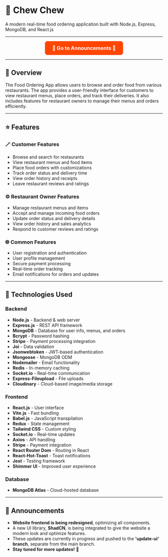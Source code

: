 <h1 align="left">🍔 Chew Chew</h1>
<p align="left">A modern real-time food ordering application built with Node.js, Express, MongoDB, and React.js</p>

---
<p align="center">
  <a href="#announcements" style="display: inline-block; padding: 12px 24px; font-size: 16px; font-weight: bold; color: white; background-color: #ff4500; border-radius: 8px; text-decoration: none; animation: pulse 1.5s infinite;">🔔 Go to Announcements 🔔</a>
</p>

---

## 📑 Overview
The Food Ordering App allows users to browse and order food from various restaurants. The app provides a user-friendly interface for customers to view restaurant menus, place orders, and track their deliveries. It also includes features for restaurant owners to manage their menus and orders efficiently.

---

## ⭐ Features

### 🪄 Customer Features
- Browse and search for restaurants
- View restaurant menus and food items
- Place food orders with customizations
- Track order status and delivery time
- View order history and receipts
- Leave restaurant reviews and ratings

### ⚙️ Restaurant Owner Features
- Manage restaurant menus and items
- Accept and manage incoming food orders
- Update order status and delivery details
- View order history and sales analytics
- Respond to customer reviews and ratings

### 🌐 Common Features
- User registration and authentication
- User profile management
- Secure payment processing
- Real-time order tracking
- Email notifications for orders and updates

---

## 🔨 Technologies Used

### Backend
- **Node.js** - Backend & web server
- **Express.js** - REST API framework
- **MongoDB** - Database for user info, menus, and orders
- **Bcrypt** - Password hashing
- **Stripe** - Payment processing integration
- **Joi** - Data validation
- **Jsonwebtoken** - JWT-based authentication
- **Mongoose** - MongoDB ODM
- **Nodemailer** - Email functionality
- **Redis** - In-memory caching
- **Socket.io** - Real-time communication
- **Express-Fileupload** - File uploads
- **Cloudinary** - Cloud-based image/media storage

### Frontend
- **React.js** - User interface
- **Vite.js** - Fast bundling
- **Babel.js** - JavaScript transpilation
- **Redux** - State management
- **Tailwind CSS** - Custom styling
- **Socket.io** - Real-time updates
- **Axios** - API handling
- **Stripe** - Payment integration
- **React Router Dom** - Routing in React
- **React-Hot-Toast** - Toast notifications
- **Jest** - Testing framework
- **Shimmer UI** - Improved user experience

### Database
- **MongoDB Atlas** - Cloud-hosted database

---

## 📢 Announcements <a id="announcements"></a>
- **Website frontend is being redesigned**, optimizing all components.
- A new UI library, **ShadCN**, is being integrated to give the website a modern look and optimize features.
- These updates are currently in progress and pushed to the **'update-ui' branch**, separate from the main branch.
- **Stay tuned for more updates!** 🚀

